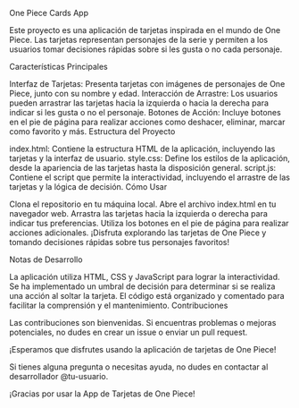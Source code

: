 One Piece Cards App

Este proyecto es una aplicación de tarjetas inspirada en el mundo de One Piece. Las tarjetas representan personajes de la serie y permiten a los usuarios tomar decisiones rápidas sobre si les gusta o no cada personaje.

Características Principales

Interfaz de Tarjetas: Presenta tarjetas con imágenes de personajes de One Piece, junto con su nombre y edad.
Interacción de Arrastre: Los usuarios pueden arrastrar las tarjetas hacia la izquierda o hacia la derecha para indicar si les gusta o no el personaje.
Botones de Acción: Incluye botones en el pie de página para realizar acciones como deshacer, eliminar, marcar como favorito y más.
Estructura del Proyecto

index.html: Contiene la estructura HTML de la aplicación, incluyendo las tarjetas y la interfaz de usuario.
style.css: Define los estilos de la aplicación, desde la apariencia de las tarjetas hasta la disposición general.
script.js: Contiene el script que permite la interactividad, incluyendo el arrastre de las tarjetas y la lógica de decisión.
Cómo Usar

Clona el repositorio en tu máquina local.
Abre el archivo index.html en tu navegador web.
Arrastra las tarjetas hacia la izquierda o derecha para indicar tus preferencias.
Utiliza los botones en el pie de página para realizar acciones adicionales.
¡Disfruta explorando las tarjetas de One Piece y tomando decisiones rápidas sobre tus personajes favoritos!

Notas de Desarrollo

La aplicación utiliza HTML, CSS y JavaScript para lograr la interactividad.
Se ha implementado un umbral de decisión para determinar si se realiza una acción al soltar la tarjeta.
El código está organizado y comentado para facilitar la comprensión y el mantenimiento.
Contribuciones

Las contribuciones son bienvenidas. Si encuentras problemas o mejoras potenciales, no dudes en crear un issue o enviar un pull request.

¡Esperamos que disfrutes usando la aplicación de tarjetas de One Piece!

Si tienes alguna pregunta o necesitas ayuda, no dudes en contactar al desarrollador @tu-usuario.

¡Gracias por usar la App de Tarjetas de One Piece!
